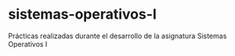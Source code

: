 # sistemas-operativos-I
Prácticas realizadas durante el desarrollo de la asignatura Sistemas Operativos I
